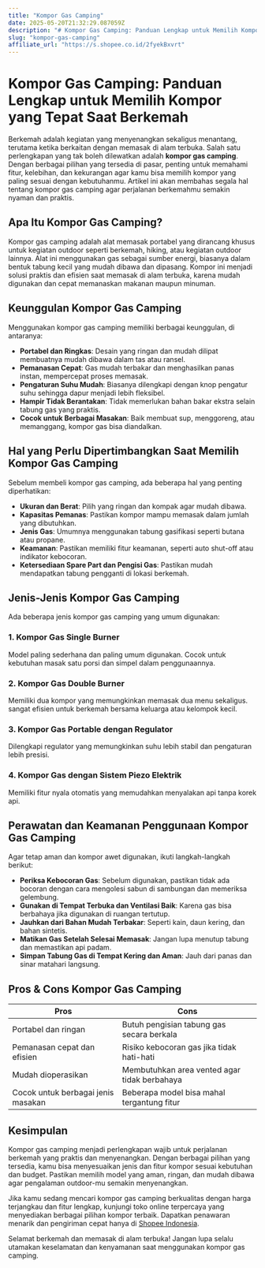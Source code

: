 ```yaml
---
title: "Kompor Gas Camping"
date: 2025-05-20T21:32:29.087059Z
description: "# Kompor Gas Camping: Panduan Lengkap untuk Memilih Kompor yang Tepat Saat Berkemah..."
slug: "kompor-gas-camping"
affiliate_url: "https://s.shopee.co.id/2fyekBxvrt"
---
```

# Kompor Gas Camping: Panduan Lengkap untuk Memilih Kompor yang Tepat Saat Berkemah

Berkemah adalah kegiatan yang menyenangkan sekaligus menantang, terutama ketika berkaitan dengan memasak di alam terbuka. Salah satu perlengkapan yang tak boleh dilewatkan adalah **kompor gas camping**. Dengan berbagai pilihan yang tersedia di pasar, penting untuk memahami fitur, kelebihan, dan kekurangan agar kamu bisa memilih kompor yang paling sesuai dengan kebutuhanmu. Artikel ini akan membahas segala hal tentang kompor gas camping agar perjalanan berkemahmu semakin nyaman dan praktis.

## Apa Itu Kompor Gas Camping?

Kompor gas camping adalah alat memasak portabel yang dirancang khusus untuk kegiatan outdoor seperti berkemah, hiking, atau kegiatan outdoor lainnya. Alat ini menggunakan gas sebagai sumber energi, biasanya dalam bentuk tabung kecil yang mudah dibawa dan dipasang. Kompor ini menjadi solusi praktis dan efisien saat memasak di alam terbuka, karena mudah digunakan dan cepat memanaskan makanan maupun minuman.

## Keunggulan Kompor Gas Camping

Menggunakan kompor gas camping memiliki berbagai keunggulan, di antaranya:

- **Portabel dan Ringkas**: Desain yang ringan dan mudah dilipat membuatnya mudah dibawa dalam tas atau ransel.
- **Pemanasan Cepat**: Gas mudah terbakar dan menghasilkan panas instan, mempercepat proses memasak.
- **Pengaturan Suhu Mudah**: Biasanya dilengkapi dengan knop pengatur suhu sehingga dapur menjadi lebih fleksibel.
- **Hampir Tidak Berantakan**: Tidak memerlukan bahan bakar ekstra selain tabung gas yang praktis.
- **Cocok untuk Berbagai Masakan**: Baik membuat sup, menggoreng, atau memanggang, kompor gas bisa diandalkan.

## Hal yang Perlu Dipertimbangkan Saat Memilih Kompor Gas Camping

Sebelum membeli kompor gas camping, ada beberapa hal yang penting diperhatikan:

- **Ukuran dan Berat**: Pilih yang ringan dan kompak agar mudah dibawa.
- **Kapasitas Pemanas**: Pastikan kompor mampu memasak dalam jumlah yang dibutuhkan.
- **Jenis Gas**: Umumnya menggunakan tabung gasifikasi seperti butana atau propane.
- **Keamanan**: Pastikan memiliki fitur keamanan, seperti auto shut-off atau indikator kebocoran.
- **Ketersediaan Spare Part dan Pengisi Gas**: Pastikan mudah mendapatkan tabung pengganti di lokasi berkemah.

## Jenis-Jenis Kompor Gas Camping

Ada beberapa jenis kompor gas camping yang umum digunakan:

### 1. Kompor Gas Single Burner

Model paling sederhana dan paling umum digunakan. Cocok untuk kebutuhan masak satu porsi dan simpel dalam penggunaannya.

### 2. Kompor Gas Double Burner

Memiliki dua kompor yang memungkinkan memasak dua menu sekaligus. sangat efisien untuk berkemah bersama keluarga atau kelompok kecil.

### 3. Kompor Gas Portable dengan Regulator

Dilengkapi regulator yang memungkinkan suhu lebih stabil dan pengaturan lebih presisi.

### 4. Kompor Gas dengan Sistem Piezo Elektrik

Memiliki fitur nyala otomatis yang memudahkan menyalakan api tanpa korek api.

## Perawatan dan Keamanan Penggunaan Kompor Gas Camping

Agar tetap aman dan kompor awet digunakan, ikuti langkah-langkah berikut:

- **Periksa Kebocoran Gas**: Sebelum digunakan, pastikan tidak ada bocoran dengan cara mengolesi sabun di sambungan dan memeriksa gelembung.
- **Gunakan di Tempat Terbuka dan Ventilasi Baik**: Karena gas bisa berbahaya jika digunakan di ruangan tertutup.
- **Jauhkan dari Bahan Mudah Terbakar**: Seperti kain, daun kering, dan bahan sintetis.
- **Matikan Gas Setelah Selesai Memasak**: Jangan lupa menutup tabung dan memastikan api padam.
- **Simpan Tabung Gas di Tempat Kering dan Aman**: Jauh dari panas dan sinar matahari langsung.

## Pros & Cons Kompor Gas Camping

| **Pros** | **Cons** |
|--------------------------|------------------------------|
| Portabel dan ringan | Butuh pengisian tabung gas secara berkala |
| Pemanasan cepat dan efisien | Risiko kebocoran gas jika tidak hati-hati |
| Mudah dioperasikan | Membutuhkan area vented agar tidak berbahaya |
| Cocok untuk berbagai jenis masakan | Beberapa model bisa mahal tergantung fitur |

## Kesimpulan

Kompor gas camping menjadi perlengkapan wajib untuk perjalanan berkemah yang praktis dan menyenangkan. Dengan berbagai pilihan yang tersedia, kamu bisa menyesuaikan jenis dan fitur kompor sesuai kebutuhan dan budget. Pastikan memilih model yang aman, ringan, dan mudah dibawa agar pengalaman outdoor-mu semakin menyenangkan.

Jika kamu sedang mencari kompor gas camping berkualitas dengan harga terjangkau dan fitur lengkap, kunjungi toko online terpercaya yang menyediakan berbagai pilihan kompor terbaik. Dapatkan penawaran menarik dan pengiriman cepat hanya di [Shopee Indonesia](https://s.shopee.co.id/2fyekBxvrt).

Selamat berkemah dan memasak di alam terbuka! Jangan lupa selalu utamakan keselamatan dan kenyamanan saat menggunakan kompor gas camping.